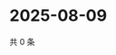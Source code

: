# 2025-08-09

共 0 条

<!-- BEGIN ZHIHUVIDEO -->
<!-- 最后更新时间 Sat Aug 09 2025 04:13:24 GMT+0800 (China Standard Time) -->

<!-- END ZHIHUVIDEO -->
